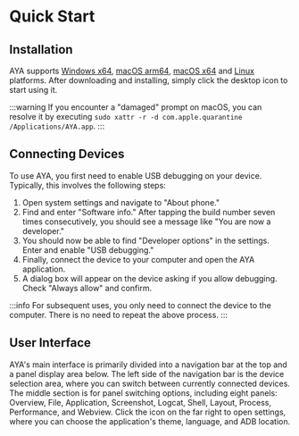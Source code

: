 # Quick Start 

## Installation

AYA supports [Windows x64](https://release.liriliri.io/AYA-1.11.0-win-x64.exe), [macOS arm64](https://release.liriliri.io/AYA-1.11.0-mac-arm64.dmg), [macOS x64](https://release.liriliri.io/AYA-1.11.0-mac-x64.dmg) and [Linux](https://release.liriliri.io/AYA-1.11.0-linux-x86_64.AppImage) platforms. After downloading and installing, simply click the desktop icon to start using it.

:::warning If you encounter a "damaged" prompt on macOS, you can resolve it by executing `sudo xattr -r -d com.apple.quarantine /Applications/AYA.app`.
:::

## Connecting Devices

To use AYA, you first need to enable USB debugging on your device. Typically, this involves the following steps:

1. Open system settings and navigate to "About phone."
1. Find and enter "Software info." After tapping the build number seven times consecutively, you should see a message like "You are now a developer."
1. You should now be able to find "Developer options" in the settings. Enter and enable "USB debugging."
1. Finally, connect the device to your computer and open the AYA application.
1. A dialog box will appear on the device asking if you allow debugging. Check "Always allow" and confirm.

:::info For subsequent uses, you only need to connect the device to the computer. There is no need to repeat the above process. 
:::

## User Interface

AYA's main interface is primarily divided into a navigation bar at the top and a panel display area below. The left side of the navigation bar is the device selection area, where you can switch between currently connected devices. The middle section is for panel switching options, including eight panels: Overview, File, Application, Screenshot, Logcat, Shell, Layout, Process, Performance, and Webview. Click the <Icon name="setting"/> icon on the far right to open settings, where you can choose the application's theme, language, and ADB location.
